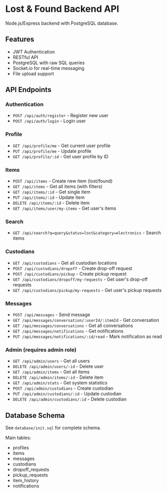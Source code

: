 # Lost & Found Backend API

Node.js/Express backend with PostgreSQL database.

## Features

- JWT Authentication
- RESTful API
- PostgreSQL with raw SQL queries
- Socket.io for real-time messaging
- File upload support

## API Endpoints

### Authentication
- `POST /api/auth/register` - Register new user
- `POST /api/auth/login` - Login user

### Profile
- `GET /api/profile/me` - Get current user profile
- `PUT /api/profile/me` - Update profile
- `GET /api/profile/:id` - Get user profile by ID

### Items
- `POST /api/items` - Create new item (lost/found)
- `GET /api/items` - Get all items (with filters)
- `GET /api/items/:id` - Get single item
- `PUT /api/items/:id` - Update item
- `DELETE /api/items/:id` - Delete item
- `GET /api/items/user/my-items` - Get user's items

### Search
- `GET /api/search?q=query&status=lost&category=electronics` - Search items

### Custodians
- `GET /api/custodians` - Get all custodian locations
- `POST /api/custodians/dropoff` - Create drop-off request
- `POST /api/custodians/pickup` - Create pickup request
- `GET /api/custodians/dropoff/my-requests` - Get user's drop-off requests
- `GET /api/custodians/pickup/my-requests` - Get user's pickup requests

### Messages
- `POST /api/messages` - Send message
- `GET /api/messages/conversation/:userId/:itemId` - Get conversation
- `GET /api/messages/conversations` - Get all conversations
- `GET /api/messages/notifications` - Get notifications
- `PUT /api/messages/notifications/:id/read` - Mark notification as read

### Admin (requires admin role)
- `GET /api/admin/users` - Get all users
- `DELETE /api/admin/users/:id` - Delete user
- `GET /api/admin/items` - Get all items
- `DELETE /api/admin/items/:id` - Delete item
- `GET /api/admin/stats` - Get system statistics
- `POST /api/admin/custodians` - Create custodian
- `PUT /api/admin/custodians/:id` - Update custodian
- `DELETE /api/admin/custodians/:id` - Delete custodian

## Database Schema

See `database/init.sql` for complete schema.

Main tables:
- profiles
- items
- messages
- custodians
- dropoff_requests
- pickup_requests
- item_history
- notifications
